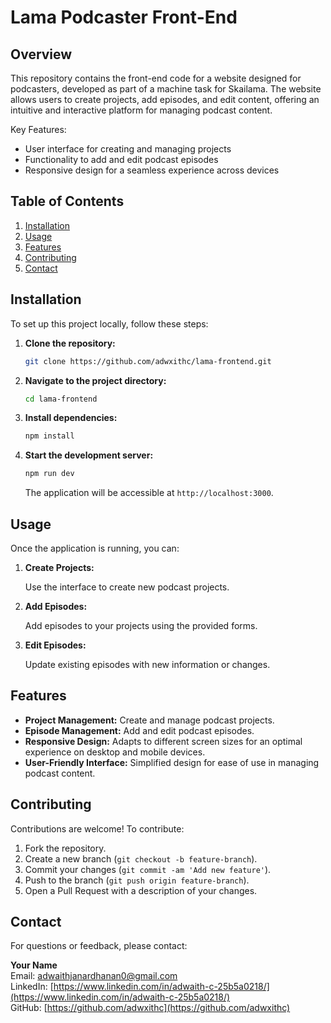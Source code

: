 
# Lama Podcaster Front-End

## Overview

This repository contains the front-end code for a website designed for podcasters, developed as part of a machine task for Skailama. The website allows users to create projects, add episodes, and edit content, offering an intuitive and interactive platform for managing podcast content.

Key Features:
- User interface for creating and managing projects
- Functionality to add and edit podcast episodes
- Responsive design for a seamless experience across devices

## Table of Contents

1. [Installation](#installation)
2. [Usage](#usage)
3. [Features](#features)
4. [Contributing](#contributing)
5. [Contact](#contact)

## Installation

To set up this project locally, follow these steps:

1. **Clone the repository:**

   ```bash
   git clone https://github.com/adwxithc/lama-frontend.git
   ```

2. **Navigate to the project directory:**

   ```bash
   cd lama-frontend
   ```

3. **Install dependencies:**

   ```bash
   npm install
   ```

4. **Start the development server:**

   ```bash
   npm run dev
   ```

   The application will be accessible at `http://localhost:3000`.

## Usage

Once the application is running, you can:

1. **Create Projects:**

   Use the interface to create new podcast projects.

2. **Add Episodes:**

   Add episodes to your projects using the provided forms.

3. **Edit Episodes:**

   Update existing episodes with new information or changes.

## Features

- **Project Management:** Create and manage podcast projects.
- **Episode Management:** Add and edit podcast episodes.
- **Responsive Design:** Adapts to different screen sizes for an optimal experience on desktop and mobile devices.
- **User-Friendly Interface:** Simplified design for ease of use in managing podcast content.

## Contributing

Contributions are welcome! To contribute:

1. Fork the repository.
2. Create a new branch (`git checkout -b feature-branch`).
3. Commit your changes (`git commit -am 'Add new feature'`).
4. Push to the branch (`git push origin feature-branch`).
5. Open a Pull Request with a description of your changes.

## Contact

For questions or feedback, please contact:

**Your Name**  
Email: [adwaithjanardhanan0@gmail.com](mailto:adwaithjanardhanan0@gmail.com)  
LinkedIn: [https://www.linkedin.com/in/adwaith-c-25b5a0218/](https://www.linkedin.com/in/adwaith-c-25b5a0218/)  
GitHub: [https://github.com/adwxithc](https://github.com/adwxithc)

